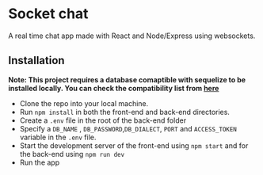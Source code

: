 # Socket chat

A real time chat app made with React and Node/Express using websockets.

## Installation
__Note: This project requires a database comaptible with sequelize to be installed locally. You can check the compatibility list from [here](https://sequelize.org/releases/)__

- Clone the repo into your local machine.
- Run `npm install` in both the front-end and back-end directories.
- Create a `.env` file in the root of the back-end folder
- Specify a `DB_NAME` , `DB_PASSWORD`,`DB_DIALECT`, `PORT` and `ACCESS_TOKEN` variable in the `.env` file.
- Start the development server of the front-end using `npm start` and for the back-end using `npm run dev`
- Run the app